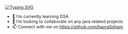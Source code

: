 [![Typing SVG](https://readme-typing-svg.demolab.com/?lines=Hi👋++I'm+Soham🤓,+a+Backend+Engineer+hailing+from+Kolkata🚕,+India...;Passionate+about+working+on+new+technologies....;&center=true&color=6482AD&duration=7000&multiline=false&width=800)](https://github.com/hazraSoham)
 
- 🌱 I’m currently learning DSA
- 💞️ I’m looking to collaborate on any java related projects
- 📫 Connect with me on https://github.com/hazraSoham

<!---
HazraSoham/HazraSoham is a ✨ special ✨ repository because its `README.md` (this file) appears on your GitHub profile.
You can click the Preview link to take a look at your changes.
--->
